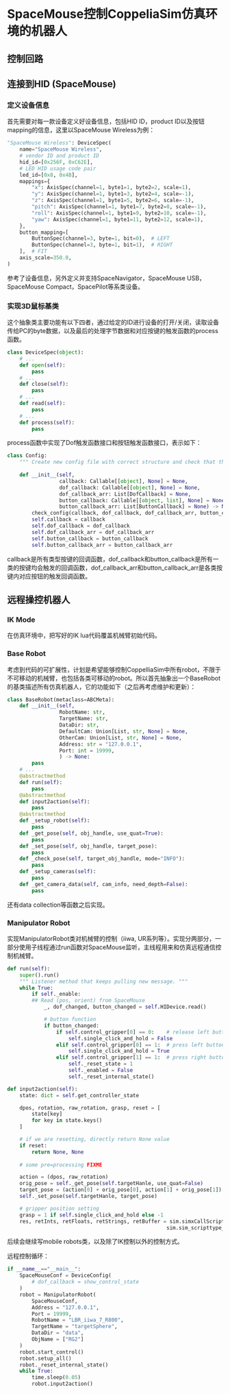 # SpaceMouse控制CoppeliaSim仿真环境的机器人

## 控制回路

## 连接到HID (SpaceMouse) 

### 定义设备信息
首先需要对每一款设备定义好设备信息，包括HID ID，product ID以及按钮mapping的信息，这里以SpaceMouse Wireless为例：
```python
"SpaceMouse Wireless": DeviceSpec(
    name="SpaceMouse Wireless",
    # vendor ID and product ID
    hid_id=[0x256F, 0xC62E],
    # LED HID usage code pair
    led_id=[0x8, 0x4B],
    mappings={
        "x": AxisSpec(channel=1, byte1=1, byte2=2, scale=1),
        "y": AxisSpec(channel=1, byte1=3, byte2=4, scale=-1),
        "z": AxisSpec(channel=1, byte1=5, byte2=6, scale=-1),
        "pitch": AxisSpec(channel=1, byte1=7, byte2=8, scale=-1),
        "roll": AxisSpec(channel=1, byte1=9, byte2=10, scale=-1),
        "yaw": AxisSpec(channel=1, byte1=11, byte2=12, scale=1),
    },
    button_mapping=[
        ButtonSpec(channel=3, byte=1, bit=0),  # LEFT
        ButtonSpec(channel=3, byte=1, bit=1),  # RIGHT
    ],  # FIT
    axis_scale=350.0,
)
```
参考了设备信息，另外定义并支持SpaceNavigator，SpaceMouse USB，SpaceMouse Compact，SpacePilot等系类设备。

### 实现3D鼠标基类
这个抽象类主要功能有以下四者，通过给定的ID进行设备的打开/关闭，读取设备传给PC的byte数据，以及最后的处理字节数据和对应按键的触发函数的process函数。
```python
class DeviceSpec(object):
    # ...
    def open(self):
        pass
    # ...
    def close(self):
        pass
    # ...
    def read(self):
        pass
    # ...
    def process(self):
        pass
```
process函数中实现了Dof触发函数接口和按钮触发函数接口，表示如下：
```python
class Config:
    """ Create new config file with correct structure and check that the configuration has correct parts """
    
    def __init__(self,
                 callback: Callable[[object], None] = None,
                 dof_callback: Callable[[object], None] = None,
                 dof_callback_arr: List[DofCallback] = None,
                 button_callback: Callable[[object, list], None] = None,
                 button_callback_arr: List[ButtonCallback] = None) -> None:
        check_config(callback, dof_callback, dof_callback_arr, button_callback, button_callback_arr)
        self.callback = callback
        self.dof_callback = dof_callback
        self.dof_callback_arr = dof_callback_arr
        self.button_callback = button_callback
        self.button_callback_arr = button_callback_arr
```
callback是所有类型按键的回调函数，dof_callback和button_callback是所有一类的按键均会触发的回调函数，dof_callback_arr和button_callback_arr是各类按键内对应按钮的触发回调函数。

## 远程操控机器人

### IK Mode
在仿真环境中，把写好的IK lua代码覆盖机械臂初始代码。

### Base Robot

考虑到代码的可扩展性，计划是希望能够控制CoppelliaSim中所有robot，不限于不可移动的机械臂，也包括各类可移动的robot。所以首先抽象出一个BaseRobot的基类描述所有仿真机器人，它的功能如下（之后再考虑维护和更新）：
```python
class BaseRobot(metaclass=ABCMeta):
    def __init__(self,
                 RobotName: str,
                 TargetName: str,
                 DataDir: str,
                 DefaultCam: Union[List, str, None] = None,
                 OtherCam: Union[List, str, None] = None,
                 Address: str = "127.0.0.1",
                 Port: int = 19999,
                 ) -> None:
        pass
    # ...
    @abstractmethod
    def run(self):
        pass
    @abstractmethod
    def input2action(self):
        pass
    @abstractmethod
    def _setup_robot(self):
        pass
    def _get_pose(self, obj_handle, use_quat=True):
        pass
    def _set_pose(self, obj_handle, target_pose):
        pass
    def _check_pose(self, target_obj_handle, mode="INFO"):
        pass
    def _setup_cameras(self):
        pass
    def _get_camera_data(self, cam_info, need_depth=False):
        pass
```
还有data collection等函数之后实现。

### Manipulator Robot
实现ManipulatorRobot类对机械臂的控制（iiwa, UR系列等）。实现分两部分，一部分使用子线程通过run函数对SpaceMouse监听，主线程用来和仿真远程通信控制机械臂。
```python
def run(self):
    super().run()
    """ Listener method that keeps pulling new message. """
    while True:
        if self._enable:
        ## Read (pos, orient) from SpaceMouse
            _, dof_changed, button_changed = self.HIDevice.read()

            # button function
            if button_changed:
                if self.control_gripper[0] == 0:    # release left button
                    self.single_click_and_hold = False
                elif self.control_gripper[0] == 1:  # press left button
                    self.single_click_and_hold = True
                elif self.control_gripper[1] == 1:  # press right button
                    self._reset_state = 1
                    self._enabled = False
                    self._reset_internal_state()

def input2action(self):
    state: dict = self.get_controller_state

    dpos, rotation, raw_rotation, grasp, reset = [
        state[key]
        for key in state.keys()
    ]

    # if we are resetting, directly return None value
    if reset:
        return None, None
    
    # some pre=processing FIXME

    action = (dpos, raw_rotation)
    orig_pose = self._get_pose(self.targetHanle, use_quat=False)
    target_pose = (action[0] + orig_pose[0], action[1] + orig_pose[1])
    self._set_pose(self.targetHanle, target_pose)

    # gripper position setting
    grasp = 1 if self.single_click_and_hold else -1
    res, retInts, retFloats, retStrings, retBuffer = sim.simxCallScriptFunction(self.clientID, "RG2",
                                                    sim.sim_scripttype_childscript,'rg2_OpenClose',[grasp],[],[],b'',sim.simx_opmode_blocking)
```
后续会继续写mobile robots类，以及除了IK控制以外的控制方式。

远程控制循环：
```python
if __name__=="__main__":
    SpaceMouseConf = DeviceConfig(
        # dof_callback = show_control_state
    )
    robot = ManipulatorRobot(
        SpaceMouseConf,
        Address = "127.0.0.1",
        Port = 19999,
        RobotName = "LBR_iiwa_7_R800",
        TargetName = "targetSphere",
        DataDir = "data",
        ObjName = ["RG2"]
    )
    robot.start_control()
    robot.setup_all()
    robot._reset_internal_state()
    while True:
        time.sleep(0.05)
        robot.input2action()
```
